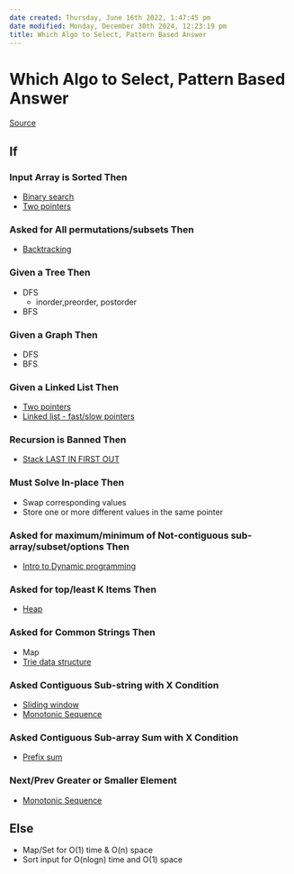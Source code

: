 ```yaml
---
date created: Thursday, June 16th 2022, 1:47:45 pm
date modified: Monday, December 30th 2024, 12:23:19 pm
title: Which Algo to Select, Pattern Based Answer
---
```


# Which Algo to Select, Pattern Based Answer

[Source](https://seanprashad.com/leetcode-patterns/)

## If

### Input Array is Sorted Then

- [Binary search](Algo/Fundamental%20Algorithms/Searching%20algos/1.%20Binary%20search.md)
- [Two pointers](Algo/Fundamental%20Algorithms/Misc/Sub%20Array/Two%20pointers.md)

### Asked for All permutations/subsets Then

- [Backtracking](Algo/Fundamental%20Algorithms/Recursion/Backtracking.md)

### Given a Tree Then

- DFS
	- inorder,preorder, postorder
- BFS

### Given a Graph Then

- DFS
- BFS

### Given a Linked List Then

- [Two pointers](Algo/Fundamental%20Algorithms/Misc/Sub%20Array/Two%20pointers.md)
- [Linked list - fast/slow pointers](Algo/Fundamental%20Algorithms/Linked%20List/Linked%20list.md#The%20Runner%20Technique)

### Recursion is Banned Then

- [Stack LAST IN FIRST OUT](Algo/Fundamental%20Algorithms/Linked%20List/Stack%20&%20Queue.md#Stack%20{LAST%20IN%20FIRST%20OUT})

### Must Solve In-place Then

- Swap corresponding values
- Store one or more different values in the same pointer

### Asked for maximum/minimum of Not-contiguous sub-array/subset/options Then

- [Intro to Dynamic programming](Algo/Fundamental%20Algorithms/Recursion/Intro%20to%20Dynamic%20programming.md)

### Asked for top/least K Items Then

- [Heap](Algo/Fundamental%20Algorithms/Linked%20List/Stack%20&%20Queue.md#Priority%20Queue%202%20{%20Heapq%20})

### Asked for Common Strings Then

- Map
- [Trie data structure](Algo/Tree%20&%20Graph/Tree/Trie%20data%20structure.md)

### Asked Contiguous Sub-string with X Condition

- [Sliding window](Algo/Fundamental%20Algorithms/Misc/Sub%20Array/Sliding%20window.md)
- [Monotonic Sequence](Algo/Fundamental%20Algorithms/Misc/Monotonic/Monotonic%20Sequence.md)

### Asked Contiguous Sub-array Sum with X Condition

- [Prefix sum](Algo/Fundamental%20Algorithms/Misc/Sub%20Array/Prefix%20sum.md)

### Next/Prev Greater or Smaller Element

- [Monotonic Sequence](Algo/Fundamental%20Algorithms/Misc/Monotonic/Monotonic%20Sequence.md)

## Else

- Map/Set for O(1) time & O(n) space
- Sort input for O(nlogn) time and O(1) space

